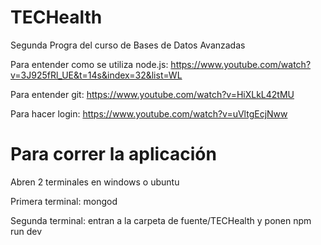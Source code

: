 # TECHealth
Segunda Progra del curso de Bases de Datos Avanzadas

Para entender como se utiliza node.js:
https://www.youtube.com/watch?v=3J925fRl_UE&t=14s&index=32&list=WL

Para entender git:
https://www.youtube.com/watch?v=HiXLkL42tMU

Para hacer login:
https://www.youtube.com/watch?v=uVltgEcjNww

# Para correr la aplicación

Abren 2 terminales en windows o ubuntu

Primera terminal: mongod

Segunda terminal: entran a la carpeta de fuente/TECHealth y ponen npm run dev
